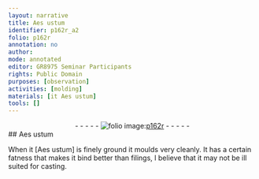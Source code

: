 ```yaml
---
layout: narrative
title: Aes ustum
identifier: p162r_a2
folio: p162r
annotation: no
author:
mode: annotated
editor: GR8975 Seminar Participants
rights: Public Domain
purposes: [observation]
activities: [molding]
materials: [it Aes ustum]
tools: []
---
```


 <div class="folio" align="center">- - - - - <a href="http://gallica.bnf.fr/ark:/12148/btv1b10500001g/f329.item.r=" target="_blank"><img src="https://cu-mkp.github.io/GR8975-edition/assets/photo-icon.png" alt="folio image: " style="display:inline-block; margin-bottom:-3px;"/>p162r</a> - - - - - </div> 
## Aes ustum

 
When <span class="material">it [Aes ustum]</span> is finely ground it <span class="activity">moulds</span> very cleanly. It has a certain fatness that makes it bind better than filings, I believe that it may not be ill suited for casting.
 